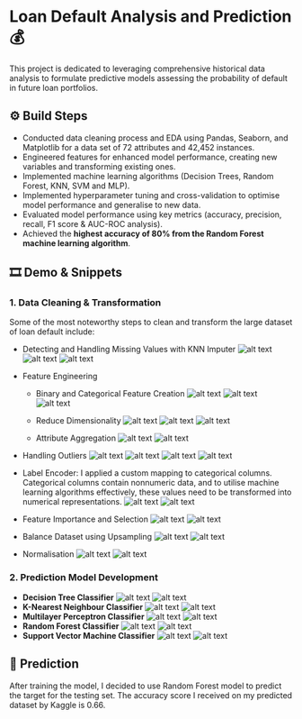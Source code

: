 # Loan Default Analysis and Prediction  💰 

This project is dedicated to leveraging comprehensive historical data analysis to formulate predictive models assessing the probability of default in future loan portfolios.

## ⚙️ Build Steps

- Conducted data cleaning process and EDA using Pandas, Seaborn, and Matplotlib for a data set of 72 attributes and 42,452 instances.
- Engineered features for enhanced model performance, creating new variables and transforming existing ones.
- Implemented machine learning algorithms (Decision Trees, Random Forest, KNN, SVM and MLP).
- Implemented hyperparameter tuning and cross-validation to optimise model performance and generalise to new data.
- Evaluated model performance using key metrics (accuracy, precision, recall, F1 score & AUC-ROC analysis).
- Achieved the **highest accuracy of 80% from the Random Forest machine learning algorithm**.

## 🎞️ Demo & Snippets

### 1. Data Cleaning & Transformation
Some of the most noteworthy steps to clean and transform the large dataset of loan default include:
- Detecting and Handling Missing Values with KNN Imputer
![alt text](image-12.png)
![alt text](image-1.png)
![alt text](image.png)

- Feature Engineering
    - Binary and Categorical Feature Creation
    ![alt text](image-13.png)
    ![alt text](image-14.png)
    ![alt text](image-10.png)
    - Reduce Dimensionality
    ![alt text](image-15.png) ![alt text](image-16.png) ![alt text](image-17.png)
  
    - Attribute Aggregation
    ![alt text](image-18.png)
    ![alt text](image-11.png)
   
- Handling Outliers
![alt text](image-19.png) ![alt text](image-20.png) ![alt text](image-21.png) ![alt text](image-9.png)

- Label Encoder: I applied a custom mapping to categorical columns. Categorical columns contain nonnumeric data, and to utilise machine learning algorithms effectively, these values need to be transformed into numerical representations.
![alt text](image-22.png) ![alt text](image-23.png)

- Feature Importance and Selection
![alt text](image-24.png) ![alt text](image-8.png)
- Balance Dataset using Upsampling
![alt text](image-25.png) ![alt text](image-7.png)
- Normalisation
![alt text](image-26.png) ![alt text](image-27.png)

### 2. Prediction Model Development
- **Decision Tree Classifier**
![alt text](image-28.png) ![alt text](image-6.png)
- **K-Nearest Neighbour Classifier**
![alt text](image-29.png) ![alt text](image-5.png)
- **Multilayer Perceptron Classifier**
![alt text](image-30.png) ![alt text](image-4.png)
- **Random Forest Classifier**
![alt text](image-31.png) ![alt text](image-3.png)
- **Support Vector Machine Classifier**
![alt text](image-32.png) ![alt text](image-2.png)

## 🚀 Prediction
After training the model, I decided to use Random Forest model to predict the target for the testing set. The accuracy score I received on my predicted dataset by Kaggle is 0.66.





